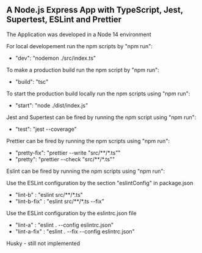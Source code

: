 ## A Node.js Express App with TypeScript, Jest, Supertest, ESLint and Prettier

The Application was developed in a Node 14 environment

For local developement run the npm scripts by "npm run":

 - "dev": "nodemon ./src/index.ts"
 
To make a production build run the npm script by "npm run":

 -  "build": "tsc"
 
To start the production build locally run the npm scripts using "npm run":

 - "start": "node ./dist/index.js"

Jest and Supertest can be fired by running the npm script using "npm run":

 - "test": "jest --coverage"

Prettier can be fired by running the npm scripts using "npm run":

 - "pretty-fix": "prettier --write \"src/**/*.ts\"" 
 - "pretty": "prettier --check \"src/**/*.ts\""

Eslint can be fired by running the npm scripts using "npm run":

 Use the ESLint configuration by the section "eslintConfig" in package.json
 - "lint-b" : "eslint src/**/*.ts"
 - "lint-b-fix" : "eslint src/**/*.ts --fix"

Use the ESLint configuration by the eslintrc.json file
 - "lint-a" : "eslint  . --config eslintrc.json"
 - "lint-a-fix" : "eslint . --fix --config eslintrc.json"

Husky - still not implemented

